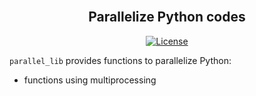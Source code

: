 <div align="center">
    <br>
    <h2>Parallelize Python codes</h2>
</div>

<p align="center">
    <a href="">
        <img alt="License" src="https://github.com/kasra-hosseini/parallel_lib/blob/main/LICENSE">
    </a>
    <br/>
</p>

`parallel_lib` provides functions to parallelize Python:

- functions using multiprocessing